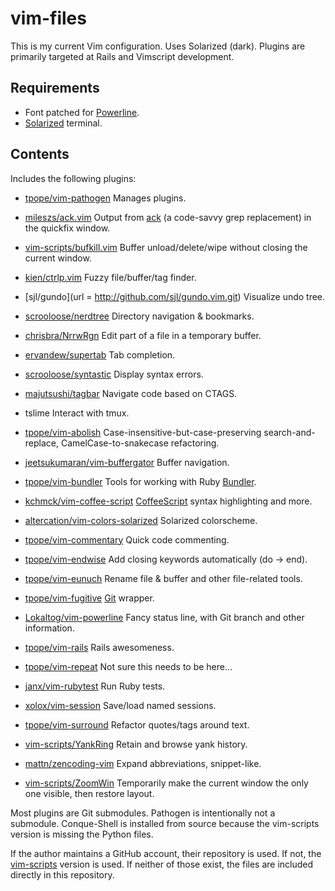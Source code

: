vim-files
========

This is my current Vim configuration.  Uses Solarized (dark).  Plugins
are primarily targeted at Rails and Vimscript development.

Requirements
------------

* Font patched for [Powerline](https://github.com/Lokaltog/vim-powerline.git).
* [Solarized](https://github.com/altercation/solarized) terminal.

Contents
--------

Includes the following plugins:

* [tpope/vim-pathogen](https://github.com/tpope/vim-pathogen)
  Manages plugins.

* [mileszs/ack.vim](https://github.com/mileszs/ack.vim.git)
  Output from [ack](http://betterthangrep.com/) (a code-savvy grep replacement) in the quickfix window.

* [vim-scripts/bufkill.vim](https://github.com/vim-scripts/bufkill.vim.git)
  Buffer unload/delete/wipe without closing the current window.

* [kien/ctrlp.vim](https://github.com/kien/ctrlp.vim.git)
  Fuzzy file/buffer/tag finder.

* [sjl/gundo](url = http://github.com/sjl/gundo.vim.git)
  Visualize undo tree.

* [scrooloose/nerdtree](https://github.com/scrooloose/nerdtree.git)
  Directory navigation & bookmarks.

* [chrisbra/NrrwRgn](https://github.com/chrisbra/NrrwRgn.git)
  Edit part of a file in a temporary buffer.

* [ervandew/supertab](https://github.com/ervandew/supertab.git)
  Tab completion.

* [scrooloose/syntastic](https://github.com/scrooloose/syntastic.git)
  Display syntax errors.

* [majutsushi/tagbar](https://github.com/majutsushi/tagbar.git)
  Navigate code based on CTAGS.

* tslime
  Interact with tmux.

* [tpope/vim-abolish](https://github.com/tpope/vim-abolish.git)
  Case-insensitive-but-case-preserving search-and-replace, CamelCase-to-snakecase refactoring.

* [jeetsukumaran/vim-buffergator](https://github.com/jeetsukumaran/vim-buffergator.git)
  Buffer navigation.

* [tpope/vim-bundler](https://github.com/tpope/vim-bundler.git)
  Tools for working with Ruby [Bundler](http://gembundler.com).

* [kchmck/vim-coffee-script](https://github.com/kchmck/vim-coffee-script.git)
  [CoffeeScript](http://coffeescript.org) syntax highlighting and more.

* [altercation/vim-colors-solarized](https://github.com/altercation/vim-colors-solarized.git)
  Solarized colorscheme.

* [tpope/vim-commentary](https://github.com/tpope/vim-commentary.git)
  Quick code commenting.

* [tpope/vim-endwise](https://github.com/tpope/vim-endwise.git)
  Add closing keywords automatically (do -> end).

* [tpope/vim-eunuch](https://github.com/tpope/vim-eunuch.git)
  Rename file & buffer and other file-related tools.

* [tpope/vim-fugitive](https://github.com/tpope/vim-fugitive.git)
  [Git](http://git-scm.com) wrapper.

* [Lokaltog/vim-powerline](https://github.com/Lokaltog/vim-powerline.git)
  Fancy status line, with Git branch and other information.

* [tpope/vim-rails](https://github.com/tpope/vim-rails.git)
  Rails awesomeness.

* [tpope/vim-repeat](https://github.com/tpope/vim-repeat.git)
  Not sure this needs to be here...

* [janx/vim-rubytest](https://github.com/janx/vim-rubytest.git)
  Run Ruby tests.

* [xolox/vim-session](https://github.com/xolox/vim-session.git)
  Save/load named sessions.

* [tpope/vim-surround](https://github.com/tpope/vim-surround.git)
  Refactor quotes/tags around text.

* [vim-scripts/YankRing](https://github.com/vim-scripts/YankRing.vim.git)
  Retain and browse yank history.

* [mattn/zencoding-vim](https://github.com/mattn/zencoding-vim)
  Expand abbreviations, snippet-like.

* [vim-scripts/ZoomWin](https://github.com/vim-scripts/ZoomWin.git)
  Temporarily make the current window the only one visible, then restore layout.

Most plugins are Git submodules.  Pathogen is intentionally not a submodule.  Conque-Shell is installed from source because the vim-scripts version is missing the Python files.

If the author maintains a GitHub account, their repository is used.  If not,
the [vim-scripts](https://github.com/vim-scripts) version is used.  If
neither of those exist, the files are included directly in this repository.
